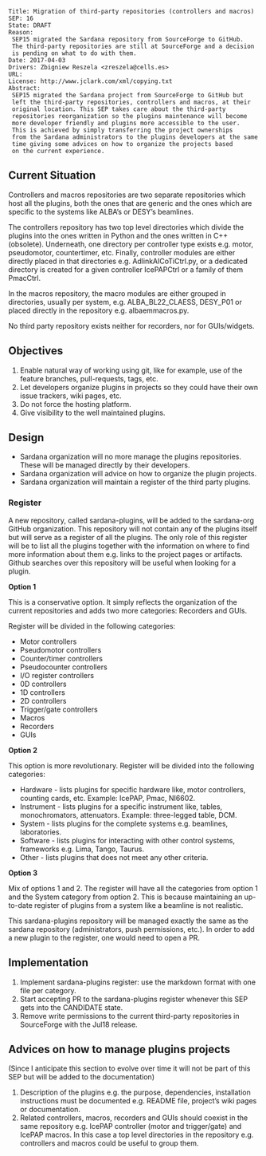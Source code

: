     Title: Migration of third-party repositories (controllers and macros)
    SEP: 16
    State: DRAFT
    Reason:
     SEP15 migrated the Sardana repository from SourceForge to GitHub.
     The third-party repositories are still at SourceForge and a decision
     is pending on what to do with them.
    Date: 2017-04-03
    Drivers: Zbigniew Reszela <zreszela@cells.es>
    URL:
    License: http://www.jclark.com/xml/copying.txt
    Abstract:
     SEP15 migrated the Sardana project from SourceForge to GitHub but
     left the third-party repositories, controllers and macros, at their
     original location. This SEP takes care about the third-party
     repositories reorganization so the plugins maintenance will become
     more developer friendly and plugins more accessible to the user.
     This is achieved by simply transferring the project ownerships
     from the Sardana administrators to the plugins developers at the same
     time giving some advices on how to organize the projects based
     on the current experience.


Current Situation
-----------------

Controllers and macros repositories are two separate repositories which
host all the plugins, both the ones that are generic and the ones which
are specific to the systems like ALBA’s or DESY’s beamlines.

The controllers repository has two top level directories which divide
the plugins into the ones written in Python and the ones written in C++
(obsolete). Underneath, one directory per controller type exists e.g. motor,
pseudomotor, countertimer, etc. Finally, controller modules are either
directly placed in that directories e.g. AdlinkAICoTiCtrl.py, or
a dedicated directory is created for a given controller IcePAPCtrl or
a family of them PmacCtrl.

In the macros repository, the macro modules are either grouped in
directories, usually per system, e.g. ALBA_BL22_CLAESS, DESY_P01 or placed
directly in the repository e.g. albaemmacros.py.

No third party repository exists neither for recorders, nor for GUIs/widgets.

Objectives
----------

1. Enable natural way of working using git, like for example, use of the
feature branches, pull-requests, tags, etc.
2. Let developers organize plugins in projects so they could have their own
issue trackers, wiki pages, etc.
3. Do not force the hosting platform.
4. Give visibility to the well maintained plugins.

Design
------

* Sardana organization will no more manage the plugins repositories.
  These will be managed directly by their developers.
* Sardana organization will advice on how to organize the plugin projects.
* Sardana organization will maintain a register of the third party plugins.

### Register

A new repository, called sardana-plugins, will be added to the sardana-org
GitHub organization. This repository will not contain any of the plugins
itself but will serve as a register of all the plugins. The only role of this
register will be to list all the plugins together with the information
on where to find more information about them e.g. links to the project pages
or artifacts. Github searches over this repository will be useful when looking
for a plugin.

**Option 1**

This is a conservative option. It simply reflects the organization of
the current repositories and adds two more categories: Recorders and GUIs.

Register will be divided in the following categories:
* Motor controllers
* Pseudomotor controllers
* Counter/timer controllers
* Pseudocounter controllers
* I/O register controllers
* 0D controllers
* 1D controllers
* 2D controllers
* Trigger/gate controllers
* Macros
* Recorders
* GUIs

**Option 2**

This option is more revolutionary. Register will be divided into the following
categories:
* Hardware - lists plugins for specific hardware like, motor controllers,
  counting cards, etc. Example: IcePAP, Pmac, NI6602.
* Instrument - lists plugins for a specific instrument like, tables,
  monochromators, attenuators. Example: three-legged table, DCM.
* System - lists plugins for the complete systems e.g. beamlines, laboratories.
* Software - lists plugins for interacting with other control systems,
  frameworks  e.g. Lima, Tango, Taurus.
* Other - lists plugins that does not meet any other criteria.

**Option 3**

Mix of options 1 and 2. The register will have all the categories from option 1
and the System category from option 2. This is because maintaining an
up-to-date register of plugins from a system like a beamline is not realistic.

This sardana-plugins repository will be managed exactly the same as the sardana
repository (administrators, push permissions, etc.). In order to add a new
plugin to the register, one would need to open a PR.

Implementation
--------------

1. Implement sardana-plugins register: use the markdown format with one file
   per category.
2. Start accepting PR to the sardana-plugins register whenever this SEP gets
   into the CANDIDATE state.
3. Remove write permissions to the current third-party repositories
   in SourceForge with the Jul18 release.

Advices on how to manage plugins projects
---------------------------------------------------

(Since I anticipate this section to evolve over time it will not be part of
this SEP but will be added to the documentation)

1. Description of the plugins e.g. the purpose, dependencies, installation
   instructions must be documented e.g. README file, project’s wiki pages
   or documentation.
2. Related controllers, macros, recorders and GUIs should coexist in the same
   repository e.g. IcePAP controller (motor and trigger/gate) and IcePAP
   macros. In this case a top level directories in the repository
   e.g. controllers and macros could be useful to group them.

